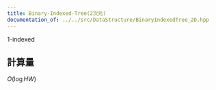 ```yaml
---
title: Binary-Indexed-Tree(2次元)
documentation_of: ../../src/DataStructure/BinaryIndexedTree_2D.hpp
---
```

1-indexed
## 計算量
$O(\log HW)$
